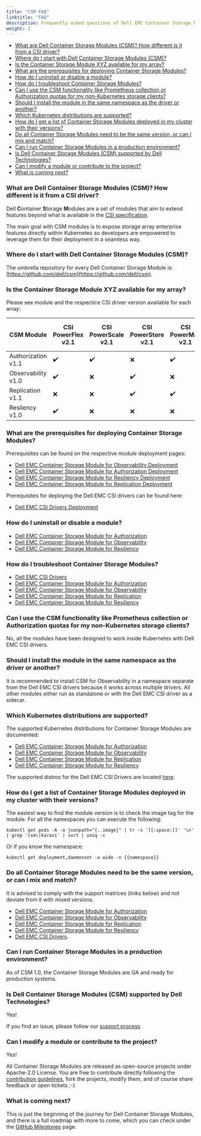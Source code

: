 ```yaml
---
title: "CSM FAQ"
linktitle: "FAQ"
description: Frequently asked questions of Dell EMC Container Storage Modules 
weight: 2
---
```


- [What are Dell Container Storage Modules (CSM)? How different is it from a CSI driver?](#what-are-dell-container-storage-modules-csm-how-different-is-it-from-a-csi-driver)
- [Where do I start with Dell Container Storage Modules (CSM)?](#where-do-i-start-with-dell-container-storage-modules-csm)
- [Is the Container Storage Module XYZ available for my array?](#is-the-container-storage-module-xyz-available-for-my-array)
- [What are the prerequisites for deploying Container Storage Modules?](#what-are-the-prerequisites-for-deploying-container-storage-modules)
- [How do I uninstall or disable a module?](#how-do-i-uninstall-or-disable-a-module)
- [How do I troubleshoot Container Storage Modules?](#how-do-i-troubleshoot-container-storage-modules)
- [Can I use the CSM functionality like Prometheus collection or Authorization quotas for my non-Kubernetes storage clients?](#can-i-use-the-csm-functionality-like-prometheus-collection-or-authorization-quotas-for-my-non-kubernetes-storage-clients)
- [Should I install the module in the same namespace as the driver or another?](#should-i-install-the-module-in-the-same-namespace-as-the-driver-or-another)
- [Which Kubernetes distributions are supported?](#which-kubernetes-distributions-are-supported)
- [How do I get a list of Container Storage Modules deployed in my cluster with their versions?](#how-do-i-get-a-list-of-container-storage-modules-deployed-in-my-cluster-with-their-versions)
- [Do all Container Storage Modules need to be the same version, or can I mix and match?](#do-all-container-storage-modules-need-to-be-the-same-version-or-can-i-mix-and-match)
- [Can I run Container Storage Modules in a production environment?](#can-i-run-container-storage-modules-in-a-production-environment)
- [Is Dell Container Storage Modules (CSM) supported by Dell Technologies?](#is-dell-container-storage-modules-csm-supported-by-dell-technologies)
- [Can I modify a module or contribute to the project?](#can-i-modify-a-module-or-contribute-to-the-project)
- [What is coming next?](#what-is-coming-next)

### What are Dell Container Storage Modules (CSM)? How different is it from a CSI driver?
Dell **C**ontainer **S**torage **M**odules  are a set of modules that aim to extend features beyond what is available in the [CSI specification](https://kubernetes-csi.github.io/docs/).

The main goal with CSM modules is to expose storage array enterprise features directly within Kubernetes so developers are empowered to leverage them for their deployment in a seamless way.

### Where do I start with Dell Container Storage Modules (CSM)?
The umbrella repository for every Dell Container Storage Module is: [https://github.com/dell/csm](https://github.com/dell/csm).

### Is the Container Storage Module XYZ available for my array?
Please see module and the respectice CSI driver version available for each array:

| CSM Module        | CSI PowerFlex v2.1 | CSI PowerScale v2.1 | CSI PowerStore v2.1 | CSI PowerMax v2.1 | CSI Unity XT v2.1    |
| ----------------- | -------------- | --------------- | --------------- | ------------- | --------------- |
| Authorization v1.1| ✔️              | ✔️               | ❌              | ✔️             | ❌            |
| Observability v1.0| ✔️              | ❌              | ✔️               | ❌            | ❌            |
| Replication   v1.1| ❌             | ❌              | ✔️               | ✔️             | ❌            |
| Resilency     v1.0| ✔️              | ❌              | ❌              | ❌            | ✔️             |

### What are the prerequisites for deploying Container Storage Modules?
Prerequisites can be found on the respective module deployment pages:
- [Dell EMC Container Storage Module for Observability Deployment](../observability/deployment/#prerequisites)
- [Dell EMC Container Storage Module for Authorization Deployment](../authorization/deployment/#prerequisites)
- [Dell EMC Container Storage Module for Resiliency Deployment](../resiliency/deployment/)
- [Dell EMC Container Storage Module for Replication Deployment](../replication/deployment/installation/#before-you-begin)

Prerequisites for deploying the Dell EMC CSI drivers can be found here:
- [Dell EMC CSI Drivers Deployment](../csidriver/installation/)

### How do I uninstall or disable a module?
- [Dell EMC Container Storage Module for Authorization](../authorization/uninstallation/)
- [Dell EMC Container Storage Module for Observability](../observability/uninstall/)
- [Dell EMC Container Storage Module for Resiliency](../resiliency/uninstallation/)

### How do I troubleshoot Container Storage Modules?
- [Dell EMC CSI Drivers](../csidriver/troubleshooting/)
- [Dell EMC Container Storage Module for Authorization](../authorization/troubleshooting/)
- [Dell EMC Container Storage Module for Observability](../observability/troubleshooting/)
- [Dell EMC Container Storage Module for Replication](../replication/troubleshooting/)
- [Dell EMC Container Storage Module for Resiliency](../resiliency/troubleshooting/)

### Can I use the CSM functionality like Prometheus collection or Authorization quotas for my non-Kubernetes storage clients?
No, all the modules have been designed to work inside Kubernetes with Dell EMC CSI drivers.

### Should I install the module in the same namespace as the driver or another?
It is recommended to install CSM for Observability in a namespace separate from the Dell EMC CSI drivers because it works across multiple drivers.  All other modules either run as standalone or with the Dell EMC CSI driver as a sidecar.

### Which Kubernetes distributions are supported?
The supported Kubernetes distributions for Container Storage Modules are documented:
- [Dell EMC Container Storage Module for Authorization](../authorization/#supported-operating-systemscontainer-orchestrator-platforms)
- [Dell EMC Container Storage Module for Observability](../observability/#supported-operating-systemscontainer-orchestrator-platforms)
- [Dell EMC Container Storage Module for Replication](../replication/#supported-operating-systemscontainer-orchestrator-platforms)
- [Dell EMC Container Storage Module for Resiliency](../resiliency/#supported-operating-systemscontainer-orchestrator-platforms)

The supported distros for the Dell EMC CSI Drivers are located [here](../csidriver/#supported-operating-systemscontainer-orchestrator-platforms).

### How do I get a list of Container Storage Modules deployed in my cluster with their versions?
The easiest way to find the module version is to check the image tag for the module. For all the namespaces you can execute the following:
```
kubectl get pods -A -o jsonpath="{..image}" | tr -s '[[:space:]]' '\n' | grep 'csm\|karavi' | sort | uniq -c
```
Or if you know the namespace:
```
kubectl get deployment,daemonset -o wide -n {{namespace}}
```

### Do all Container Storage Modules need to be the same version, or can I mix and match?
It is advised to comply with the support matrices (links below) and not deviate from it with mixed versions.
- [Dell EMC Container Storage Module for Authorization](../authorization/#supported-operating-systemscontainer-orchestrator-platforms)
- [Dell EMC Container Storage Module for Observability](../observability/#supported-operating-systemscontainer-orchestrator-platforms)
- [Dell EMC Container Storage Module for Replication](../replication/#supported-operating-systemscontainer-orchestrator-platforms)
- [Dell EMC Container Storage Module for Resiliency](../resiliency/#supported-operating-systemscontainer-orchestrator-platforms)
- [Dell EMC CSI Drivers](../csidriver/#supported-operating-systemscontainer-orchestrator-platforms).

### Can I run Container Storage Modules in a production environment?
As of CSM 1.0, the Container Storage Modules are GA and ready for production systems.

### Is Dell Container Storage Modules (CSM) supported by Dell Technologies?
Yes!

If you find an issue, please follow our [support process](../support/)

### Can I modify a module or contribute to the project?
Yes!

All Container Storage Modules are released as open-source projects under Apache-2.0 License. You are free to contribute directly following the [contribution guidelines](https://github.com/dell/csm/blob/main/docs/CONTRIBUTING.md), fork the projects, modify them, and of course share feedback or open tickets ;-)

### What is coming next?
This is just the beginning of the journey for Dell Container Storage Modules, and there is a full roadmap with more to come, which you can check under the [GitHub Milestones](https://github.com/dell/csm/milestones) page.
